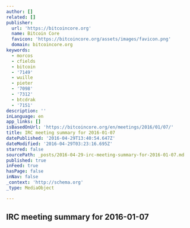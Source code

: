 ```yaml
---
author: []
related: []
publisher:
  url: 'https://bitcoincore.org'
  name: Bitcoin Core
  favicon: 'https://bitcoincore.org/assets/images/favicon.png'
  domain: bitcoincore.org
keywords:
  - morcos
  - cfields
  - bitcoin
  - '7149'
  - wuille
  - pieter
  - '7098'
  - '7312'
  - btcdrak
  - '7151'
description: ''
inLanguage: en
app_links: []
isBasedOnUrl: 'https://bitcoincore.org/en/meetings/2016/01/07/'
title: IRC meeting summary for 2016-01-07
datePublished: '2016-04-29T13:40:54.647Z'
dateModified: '2016-04-29T03:23:16.695Z'
starred: false
sourcePath: _posts/2016-04-29-irc-meeting-summary-for-2016-01-07.md
published: true
inFeed: true
hasPage: false
inNav: false
_context: 'http://schema.org'
_type: MediaObject

---
```

<article style=""><h1>IRC meeting summary for 2016-01-07</h1></article>